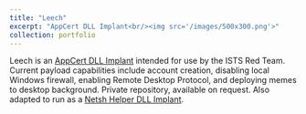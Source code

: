```yaml
---
title: "Leech"
excerpt: "AppCert DLL Implant<br/><img src='/images/500x300.png'>"
collection: portfolio
---
```


Leech is an [AppCert DLL Implant](https://attack.mitre.org/techniques/T1546/009/) intended for use by the ISTS Red Team. Current payload capabilities include account creation, disabling local Windows firewall, enabling Remote Desktop Protocol, and deploying memes to desktop background. Private repository, available on request. Also adapted to run as a [Netsh Helper DLL Implant](https://attack.mitre.org/techniques/T1546/007/).
